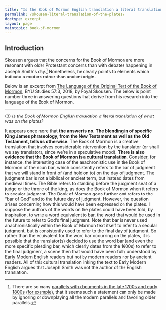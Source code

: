 ```yaml
---
title: "Is the Book of Mormon English translation a literal translation of what was on the plates?"
permalink: /skousen-literal-translation-of-the-plates/
doctype: excerpt
layout: page
maintopic: book-of-mormon
---
```


## Introduction

Skousen argues that the concerns for the Book of Mormon are more resonant with older Protestant concerns than with debates happening in Joseph Smith's day.[^whynotmodern]  Nonetheless, he clearly points to elements which indicate a modern rather than ancient origin.

Below is an excerpt from [The Language of the Original Text of the Book of Mormon](https://byustudies.byu.edu/content/language-original-text-book-mormon), BYU Studies 57:3, 2018, by Royal Skousen.  The below is point number three in answering questions that derive from his research into the language of the Book of Mormon.

---

(3) *Is the Book of Mormon English translation a literal translation of what was on the plates?*

It appears once more that **the answer is no**. **The blending in of specific King James phraseology, from the New Testament as well as the Old Testament, tells us otherwise**. The Book of Mormon is a creative translation that involves considerable intervention by the translator (or shall we say translators, since we’re in a speculative mood). **There is also evidence that the Book of Mormon is a cultural translation**. Consider, for instance, the interesting case of the anachronistic use in the Book of Mormon of the noun bar, which consistently refers to the bar of judgment that we will stand in front of (and hold on to) on the day of judgment. The judgment bar is not a biblical or ancient term, but instead dates from medieval times. The Bible refers to standing before the judgment seat of a judge or the throne of the king, as does the Book of Mormon when it refers to secular judgment. The Book of Mormon goes further and refers to the “bar of God” and to the future day of judgment. However, the question arises concerning how this would have been expressed on the plates. I suppose the authors of the words on the plates could have been told, by inspiration, to write a word equivalent to bar, the word that would be used in the future to refer to God’s final judgment. Note that bar is never used anachronistically within the Book of Mormon text itself to refer to a secular judgment, but is consistently used to refer to the final day of judgment. So rather than the equivalent for the word bar occurring on the plates, it is possible that the translator(s) decided to use the word bar (and even the more specific pleading bar, which clearly dates from the 1600s) to refer to the final judgment, a scene then that would have been fully understood by Early Modern English readers but not by modern readers nor by ancient readers. All of this cultural translation linking the text to Early Modern English argues that Joseph Smith was not the author of the English translation.

[^whynotmodern]: There are so many [parallels with documents in the late 1700s and early 1800s](https://faenrandir.github.io/a_careful_examination/bom-parallels-to-1800s-thought/) ([for example](https://faenrandir.github.io/a_careful_examination/documents/book_of_mormon/echoes/echoes_of_1800s.pdf)), that it seems such a statement can only be made by ignoring or downplaying all the modern parallels and favoring older parallels.


